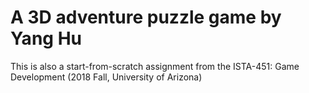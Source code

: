 # A 3D adventure puzzle game by Yang Hu
This is also a start-from-scratch assignment from the ISTA-451: Game Development (2018 Fall, University of Arizona)
